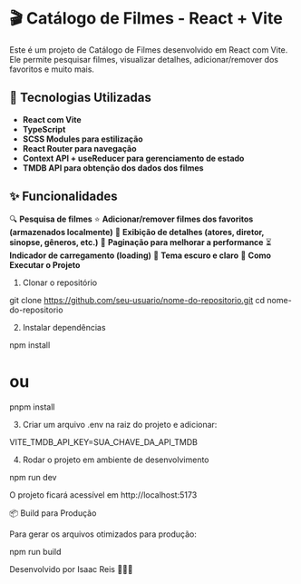 # 🎬 Catálogo de Filmes - React + Vite

Este é um projeto de Catálogo de Filmes desenvolvido em React com Vite. Ele permite pesquisar filmes, visualizar detalhes, adicionar/remover dos favoritos e muito mais.

## 🚀 Tecnologias Utilizadas

- **React com Vite**
- **TypeScript**
- **SCSS Modules para estilização**
- **React Router para navegação**
- **Context API + useReducer para gerenciamento de estado**
- **TMDB API para obtenção dos dados dos filmes**

## ✨ Funcionalidades

🔍 **Pesquisa de filmes**
⭐ **Adicionar/remover filmes dos favoritos (armazenados localmente)**
📄 **Exibição de detalhes (atores, diretor, sinopse, gêneros, etc.)**
📑 **Paginação para melhorar a performance**
⏳ **Indicador de carregamento (loading)**
🌙 **Tema escuro e claro**
📌 **Como Executar o Projeto**

1. Clonar o repositório

git clone https://github.com/seu-usuario/nome-do-repositorio.git
cd nome-do-repositorio

2. Instalar dependências

npm install

# ou

pnpm install

3. Criar um arquivo .env na raiz do projeto e adicionar:

VITE_TMDB_API_KEY=SUA_CHAVE_DA_API_TMDB

4. Rodar o projeto em ambiente de desenvolvimento

npm run dev

O projeto ficará acessível em http://localhost:5173

📦 Build para Produção

Para gerar os arquivos otimizados para produção:

npm run build

Desenvolvido por Isaac Reis 👨‍💻🚀
